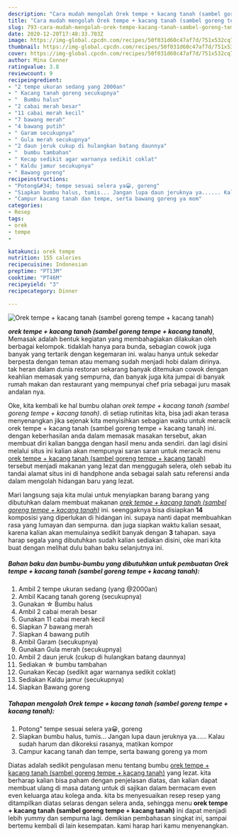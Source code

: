 ```yaml
---
description: "Cara mudah mengolah Orek tempe + kacang tanah (sambel goreng tempe + kacang tanah) Lezat"
title: "Cara mudah mengolah Orek tempe + kacang tanah (sambel goreng tempe + kacang tanah) Lezat"
slug: 793-cara-mudah-mengolah-orek-tempe-kacang-tanah-sambel-goreng-tempe-kacang-tanah-lezat
date: 2020-12-20T17:48:33.703Z
image: https://img-global.cpcdn.com/recipes/50f031d60c47af7d/751x532cq70/orek-tempe-kacang-tanah-sambel-goreng-tempe-kacang-tanah-foto-resep-utama.jpg
thumbnail: https://img-global.cpcdn.com/recipes/50f031d60c47af7d/751x532cq70/orek-tempe-kacang-tanah-sambel-goreng-tempe-kacang-tanah-foto-resep-utama.jpg
cover: https://img-global.cpcdn.com/recipes/50f031d60c47af7d/751x532cq70/orek-tempe-kacang-tanah-sambel-goreng-tempe-kacang-tanah-foto-resep-utama.jpg
author: Mina Conner
ratingvalue: 3.8
reviewcount: 9
recipeingredient:
- "2 tempe ukuran sedang yang 2000an"
- " Kacang tanah goreng secukupnya"
- "  Bumbu halus"
- "2 cabai merah besar"
- "11 cabai merah kecil"
- "7 bawang merah"
- "4 bawang putih"
- " Garam secukupnya"
- " Gula merah secukupnya"
- "2 daun jeruk cukup di hulangkan batang daunnya"
- "  bumbu tambahan"
- " Kecap sedikit agar warnanya sedikit coklat"
- " Kaldu jamur secukupnya"
- " Bawang goreng"
recipeinstructions:
- "Potong&#34; tempe sesuai selera ya😀, goreng"
- "Siapkan bumbu halus, tumis... Jangan lupa daun jeruknya ya...... Kalau sudah harum dan dikoreksi rasanya, matikan kompor"
- "Campur kacang tanah dan tempe, serta bawang goreng ya mom"
categories:
- Resep
tags:
- orek
- tempe
- 

katakunci: orek tempe  
nutrition: 155 calories
recipecuisine: Indonesian
preptime: "PT13M"
cooktime: "PT46M"
recipeyield: "3"
recipecategory: Dinner

---
```



![Orek tempe + kacang tanah (sambel goreng tempe + kacang tanah)](https://img-global.cpcdn.com/recipes/50f031d60c47af7d/751x532cq70/orek-tempe-kacang-tanah-sambel-goreng-tempe-kacang-tanah-foto-resep-utama.jpg)

<b><i>orek tempe + kacang tanah (sambel goreng tempe + kacang tanah)</i></b>, Memasak adalah bentuk kegiatan yang membahagiakan dilakukan oleh berbagai kelompok. tidaklah hanya para bunda, sebagian cowok juga banyak yang tertarik dengan kegemaran ini. walau hanya untuk sekedar berpesta dengan teman atau memang sudah menjadi hobi dalam dirinya. tak heran dalam dunia restoran sekarang banyak ditemukan cowok dengan keahlian memasak yang sempurna, dan banyak juga kita jumpai di banyak rumah makan dan restaurant yang mempunyai chef pria sebagai juru masak andalan nya.



Oke, kita kembali ke hal bumbu olahan <i>orek tempe + kacang tanah (sambel goreng tempe + kacang tanah)</i>. di setiap rutinitas kita, bisa jadi akan terasa menyenangkan jika sejenak kita menyisihkan sebagian waktu untuk meracik orek tempe + kacang tanah (sambel goreng tempe + kacang tanah) ini. dengan keberhasilan anda dalam memasak masakan tersebut, akan membuat diri kalian bangga dengan hasil menu anda sendiri. dan lagi disini melalui situs ini kalian akan mempunyai saran saran untuk meracik menu <u>orek tempe + kacang tanah (sambel goreng tempe + kacang tanah)</u> tersebut menjadi makanan yang lezat dan menggugah selera, oleh sebab itu tandai alamat situs ini di handphone anda sebagai salah satu referensi anda dalam mengolah hidangan baru yang lezat.


Mari langsung saja kita mulai untuk menyiapkan barang barang yang dibutuhkan dalam membuat makanan <u><i>orek tempe + kacang tanah (sambel goreng tempe + kacang tanah)</i></u> ini. seenggaknya bisa disiapkan <b>14</b> komposisi yang diperlukan di hidangan ini. supaya nanti dapat membuahkan rasa yang lumayan dan sempurna. dan juga siapkan waktu kalian sesaat, karena kalian akan memulainya sedikit banyak dengan <b>3</b> tahapan. saya harap segala yang dibutuhkan sudah kalian sediakan disini, oke mari kita buat dengan melihat dulu bahan baku selanjutnya ini.

<!--inarticleads1-->

##### Bahan baku dan bumbu-bumbu yang dibutuhkan untuk pembuatan Orek tempe + kacang tanah (sambel goreng tempe + kacang tanah):

1. Ambil 2 tempe ukuran sedang (yang @2000an)
1. Ambil  Kacang tanah goreng (secukupnya)
1. Gunakan  ☆ Bumbu halus
1. Ambil 2 cabai merah besar
1. Gunakan 11 cabai merah kecil
1. Siapkan 7 bawang merah
1. Siapkan 4 bawang putih
1. Ambil  Garam (secukupnya)
1. Gunakan  Gula merah (secukupnya)
1. Ambil 2 daun jeruk (cukup di hulangkan batang daunnya)
1. Sediakan  ☆ bumbu tambahan
1. Gunakan  Kecap (sedikit agar warnanya sedikit coklat)
1. Sediakan  Kaldu jamur (secukupnya)
1. Siapkan  Bawang goreng




<!--inarticleads2-->

##### Tahapan mengolah Orek tempe + kacang tanah (sambel goreng tempe + kacang tanah):

1. Potong&#34; tempe sesuai selera ya😀, goreng
1. Siapkan bumbu halus, tumis... Jangan lupa daun jeruknya ya...... Kalau sudah harum dan dikoreksi rasanya, matikan kompor
1. Campur kacang tanah dan tempe, serta bawang goreng ya mom




Diatas adalah sedikit pengulasan menu tentang bumbu <u>orek tempe + kacang tanah (sambel goreng tempe + kacang tanah)</u> yang lezat. kita berharap kalian bisa paham dengan penjelasan diatas, dan kalian dapat membuat ulang di masa datang untuk di sajikan dalam bermacam even even keluarga atau kolega anda. kita bs menyesuaikan resep resep yang ditampilkan diatas selaras dengan selera anda, sehingga menu <b>orek tempe + kacang tanah (sambel goreng tempe + kacang tanah)</b> ini dapat menjadi lebih yummy dan sempurna lagi. demikian pembahasan singkat ini, sampai bertemu kembali di lain kesempatan. kami harap hari kamu menyenangkan.
